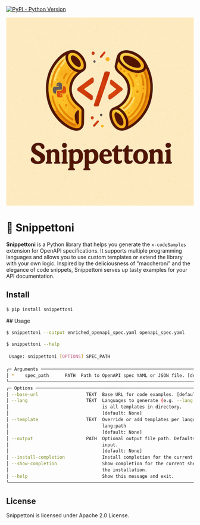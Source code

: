 [![PyPI - Python Version](https://img.shields.io/pypi/pyversions/snippettoni)](https://pypi.org/project/snippettoni/)


![Snippettoni](https://raw.githubusercontent.com/ffaraone/snippettoni/main/assets/snippettoni.png)


# 🍝 Snippettoni

**Snippettoni** is a Python library that helps you generate the `x-codeSamples` extension for OpenAPI specifications. It supports multiple programming languages and allows you to use custom templates or extend the library with your own logic. Inspired by the deliciousness of "maccheroni" and the elegance of code snippets, Snippettoni serves up tasty examples for your API documentation.



## Install

```sh
$ pip install snippettoni
```


## Usage

```sh
$ snippettoni --output enriched_openapi_spec.yaml openapi_spec.yaml
```

```sh
$ snippettoni --help

 Usage: snippettoni [OPTIONS] SPEC_PATH

╭─ Arguments ────────────────────────────────────────────────────────────────────────────────────────╮
│ *    spec_path      PATH  Path to OpenAPI spec YAML or JSON file. [default: None] [required]       │
╰────────────────────────────────────────────────────────────────────────────────────────────────────╯
╭─ Options ──────────────────────────────────────────────────────────────────────────────────────────╮
│ --base-url                  TEXT  Base URL for code examples. [default: None]                      │
│ --lang                      TEXT  Languages to generate (e.g. --lang python --lang curl).Default   │
│                                   is all templates in directory.                                   │
│                                   [default: None]                                                  │
│ --template                  TEXT  Override or add templates per language, e.g. --template          │
│                                   lang:path                                                        │
│                                   [default: None]                                                  │
│ --output                    PATH  Optional output file path. Defaults to stdout in same format as  │
│                                   input.                                                           │
│                                   [default: None]                                                  │
│ --install-completion              Install completion for the current shell.                        │
│ --show-completion                 Show completion for the current shell, to copy it or customize   │
│                                   the installation.                                                │
│ --help                            Show this message and exit.                                      │
╰────────────────────────────────────────────────────────────────────────────────────────────────────╯

```

## License

Snippettoni is licensed under Apache 2.0 License.
